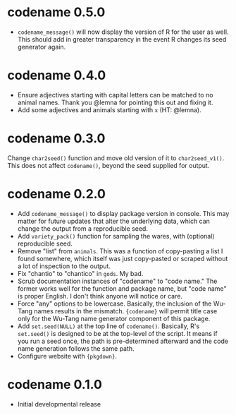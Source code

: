 # codename 0.5.0

- `codename_message()` will now display the version of R for the user as well. This should add in greater transparency in the event R changes its seed generator again.

# codename 0.4.0


- Ensure adjectives starting with capital letters can be matched to no animal names. Thank you @lemna for pointing this out and fixing it.
- Add some adjectives and animals starting with `x` (HT: @lemna).


# codename 0.3.0

Change `char2seed()` function and move old version of it to `char2seed_v1()`. This does not affect `codename()`, beyond the seed supplied for output.

# codename 0.2.0


- Add `codename_message()` to display package version in console. This may matter for future updates that alter the underlying data, which can change the output from a reproducible seed.
- Add `variety_pack()` function for sampling the wares, with (optional) reproducible seed.
- Remove "list" from `animals`. This was a function of copy-pasting a list I found somewhere, which itself was just copy-pasted or scraped without a lot of inspection to the output.
- Fix "chantio" to "chantico" in `gods`. My bad.
- Scrub documentation instances of "codename" to "code name." The former works well for the function and package name, but "code name" is proper English. I don't think anyone will notice or care.
- Force "any" options to be lowercase. Basically, the inclusion of the Wu-Tang names results in the mismatch. `{codename}` will permit title case only for the Wu-Tang name generator component of this package.
- Add `set.seed(NULL)` at the top line of `codename()`. Basically, R's `set.seed()` is designed to be at the top-level of the script. It means if you run a seed once, the path is pre-determined afterward and the code name generation follows the same path.
- Configure website with `{pkgdown}`.

# codename 0.1.0

  - Initial developmental release

